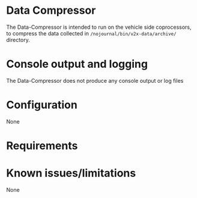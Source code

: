 # Data Compressor

The Data-Compressor is intended to run on the vehicle side coprocessors, to compress the data collected in `/nojournal/bin/v2x-data/archive/` directory.

# Console output and logging
The Data-Compressor does not produce any console output or log files

# Configuration
None

# Requirements

# Known issues/limitations 
None

